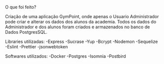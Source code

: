 O que foi feito?

Criação de uma aplicação GymPoint, onde apenas o Usuario Administrador pode criar e alterar os dados dos alunos da academia.
Todos os dados do Administrador e dos alunos foram criados e armazenados no banco de Dados PostgresSQL.


Libraries utilizadas:
-Express
-Sucrase
-Yup
-Bcrypt
-Nodemon
-Sequelize
-Eslint
-Prettier
-jsonwebtoken

Softwares utilizados:
-Docker
-Postgres
-Isomnia
-Postbird
